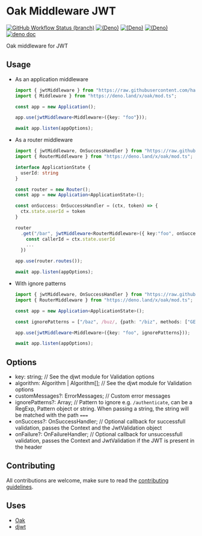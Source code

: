 # Oak Middleware JWT

[![GitHub Workflow Status (branch)](https://img.shields.io/github/workflow/status/halvardssm/oak-middleware-jwt/CI/master?style=flat-square&logo=github)](https://github.com/halvardssm/oak-middleware-jwt/actions?query=branch%3Amaster+workflow%3ACI)
[![(Deno)](https://img.shields.io/badge/deno-v1.3.2-green.svg?style=flat-square&logo=deno)](https://deno.land)
[![(Deno)](https://img.shields.io/badge/oak-v6.0.2-orange.svg?style=flat-square&logo=deno)](https://github.com/oakserver/oak)
[![(Deno)](https://img.shields.io/badge/djwt-v1.2-orange.svg?style=flat-square&logo=deno)](https://github.com/oakserver/oak)
[![deno doc](https://img.shields.io/badge/deno-doc-blue.svg?style=flat-square&logo=deno)](https://doc.deno.land/https/raw.githubusercontent.com/halvardssm/oak-middleware-jwt/master/mod.ts)

Oak middleware for JWT

## Usage

* As an application middleware

  ```ts
  import { jwtMiddleware } from "https://raw.githubusercontent.com/halvardssm/oak-middleware-jwt/master/mod.ts"
  import { Middleware } from "https://deno.land/x/oak/mod.ts";

  const app = new Application();
  
  app.use(jwtMiddleware<Middleware>({key: "foo"}));
  
  await app.listen(appOptions);
  ```

* As a router middleware

  ```ts
  import { jwtMiddleware, OnSuccessHandler } from "https://raw.githubusercontent.com/halvardssm/oak-middleware-jwt/master/mod.ts"
  import { RouterMiddleware } from "https://deno.land/x/oak/mod.ts";
  
  interface ApplicationState {
    userId: string
  }
  
  const router = new Router();
  const app = new Application<ApplicationState>();
  
  const onSuccess: OnSuccessHandler = (ctx, token) => {
    ctx.state.userId = token
  }
  
  router
    .get("/bar", jwtMiddleware<RouterMiddleware>({ key:"foo", onSuccess }), async (ctx) => {
      const callerId = ctx.state.userId
      ...
    })
  
  app.use(router.routes());
  
  await app.listen(appOptions);
  ```

* With ignore patterns

  ```ts
  import { jwtMiddleware, OnSuccessHandler } from "https://raw.githubusercontent.com/halvardssm/oak-middleware-jwt/master/mod.ts"
  import { RouterMiddleware } from "https://deno.land/x/oak/mod.ts";
  
  const app = new Application<ApplicationState>();
  
  const ignorePatterns = ["/baz", /buz/, {path: "/biz", methods: ["GET"]}]

  app.use(jwtMiddleware<Middleware>({key: "foo", ignorePatterns}));
  
  await app.listen(appOptions);
  ```

## Options

* key: string; // See the djwt module for Validation options
* algorithm: Algorithm | Algorithm[]; // See the djwt module for Validation options
* customMessages?: ErrorMessages; // Custom error messages
* ignorePatterns?: Array<IgnorePath>; // Pattern to ignore e.g. `/authenticate`, can be a RegExp, Pattern object or string. When passing a string, the string will be matched with the path `===`
* onSuccess?: OnSuccessHandler; // Optional callback for successfull validation, passes the Context and the JwtValidation object
* onFailure?: OnFailureHandler; // Optional callback for unsuccessfull validation, passes the Context and JwtValidation if the JWT is present in the header

## Contributing

All contributions are welcome, make sure to read the [contributing guidelines](./.github/CONTRIBUTING.md).

## Uses

* [Oak](https://deno.land/x/oak/)
* [djwt](https://deno.land/x/djwt)
